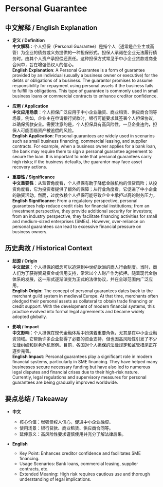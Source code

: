 # Personal Guarantee

## 中文解释 / English Explanation

* **定义 / Definition**  
  **中文解释**：个人担保（Personal Guarantee）是指个人（通常是企业主或高管）为企业的债务或义务提供的一种担保形式。担保人承诺在企业无法履行债务时，由其个人资产承担偿还责任。这种担保方式常见于中小企业贷款或商业合同中，旨在增强债权人的信心。  
  **English Explanation**: A Personal Guarantee is a form of guarantee provided by an individual (usually a business owner or executive) for the debts or obligations of a business. The guarantor promises to assume responsibility for repayment using personal assets if the business fails to fulfill its obligations. This type of guarantee is commonly used in small business loans or commercial contracts to enhance creditor confidence.

* **应用 / Application**  
  **中文应用场景**：个人担保广泛应用于中小企业融资、商业租赁、供应商合同等场景。例如，企业主在申请银行贷款时，银行可能要求其签署个人担保协议，以确保贷款安全。需要注意的是，个人担保具有高风险性，一旦企业违约，担保人可能面临资产被追偿的风险。  
  **English Application**: Personal guarantees are widely used in scenarios such as small business financing, commercial leasing, and supplier contracts. For example, when a business owner applies for a bank loan, the bank may require them to sign a personal guarantee agreement to secure the loan. It is important to note that personal guarantees carry high risks; if the business defaults, the guarantor may face asset recovery actions.

* **重要性 / Significance**  
  **中文重要性**：从监管角度看，个人担保有助于降低金融机构的信贷风险；从投资角度看，它为投资者提供了额外的保障；从行业角度看，它促进了中小企业的融资活动。然而，过度依赖个人担保可能导致企业主承担过高的财务压力。  
  **English Significance**: From a regulatory perspective, personal guarantees help reduce credit risks for financial institutions; from an investment perspective, they provide additional security for investors; from an industry perspective, they facilitate financing activities for small and medium-sized enterprises (SMEs). However, over-reliance on personal guarantees can lead to excessive financial pressure on business owners.

## 历史典故 / Historical Context

* **起源 / Origin**  
  **中文起源**：个人担保的概念可以追溯到中世纪欧洲的商人行会制度。当时，商人们为了获得贸易资金或信用支持，常常以个人财产作为抵押。随着现代金融体系的发展，这一形式逐渐演变为正式的法律协议，并在全球范围内广泛应用。  
  **English Origin**: The concept of personal guarantees dates back to the merchant guild system in medieval Europe. At that time, merchants often pledged their personal assets as collateral to obtain trade financing or credit support. With the development of modern financial systems, this practice evolved into formal legal agreements and became widely adopted globally.

* **影响 / Impact**  
  **中文影响**：个人担保在现代金融体系中扮演着重要角色，尤其是在中小企业融资领域。它帮助许多企业获得了必要的资金支持，但也因高风险性引发了不少法律纠纷和财务危机案例。目前，各国对个人担保的法律规定和监管措施正在逐步完善。  
  **English Impact**: Personal guarantees play a significant role in modern financial systems, particularly in SME financing. They have helped many businesses secure necessary funding but have also led to numerous legal disputes and financial crises due to their high-risk nature. Currently, legal regulations and supervisory measures for personal guarantees are being gradually improved worldwide.

## 要点总结 / Takeaway

* **中文**  
  - 核心价值：增强债权人信心，促进中小企业融资。  
  - 使用场景：银行贷款、商业租赁、供应商合同等。  
  - 延伸意义：高风险性要求谨慎使用并充分了解法律后果。

* **English**  
  - Key Point: Enhances creditor confidence and facilitates SME financing.  
  - Usage Scenarios: Bank loans, commercial leasing, supplier contracts, etc.  
  - Extended Meaning: High risk requires cautious use and thorough understanding of legal implications.